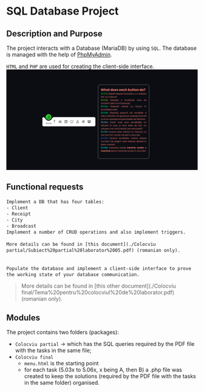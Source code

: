 # SQL Database Project

## Description and Purpose
The project interacts with a Database (MariaDB) by using `SQL`. The database is 
managed with the help of [PhpMyAdmin](https://www.phpmyadmin.net/). 

`HTML` and `PHP` are used for creating the client-side interface.  
![img-client-side](./Media/Main_Interface.png)  

## Functional requests
	Implement a DB that has four tables:
	- Client
	- Receipt
	- City
	- Broadcast
	Implement a number of CRUD operations and also implement triggers.
 	
  	More details can be found in [this document](./Colocviu partial/Subiect%20partial%20laborator%2005.pdf) (romanian only).


	Populate the database and implement a client-side interface to prove
	the working state of your database communication.
> More details can be found in [this other document](./Colocviu final/Tema%20pentru%20colocviul%20de%20laborator.pdf) (romanian only).

## Modules
The project contains two folders (packages):  
- `Colocviu partial` -> which has the SQL queries required by the PDF file with the tasks in the same file;  
- `Colocviu final`
	- `menu.html` is the starting point
	- for each task (5.03x to 5.06x, x being A, then B) a .php file was created to keep the solutions (required by the PDF file with the tasks in the same folder) organised.
